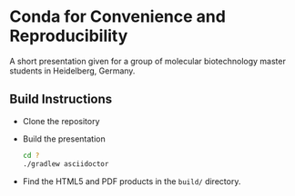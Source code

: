 # Conda for Convenience and Reproducibility

A short presentation given for a group of molecular biotechnology master students in Heidelberg, Germany.

## Build Instructions

* Clone the repository

* Build the presentation
  ```bash
  cd ?
  ./gradlew asciidoctor
  ```

* Find the HTML5 and PDF products in the `build/` directory.

